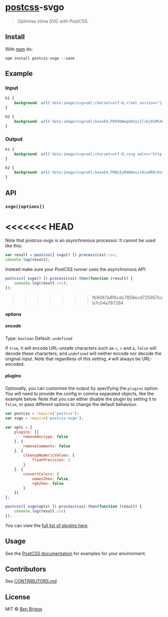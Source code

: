 # [postcss][postcss]-svgo

> Optimise inline SVG with PostCSS.


## Install

With [npm](https://npmjs.org/package/postcss-svgo) do:

```
npm install postcss-svgo --save
```


## Example

### Input

```css
h1 {
    background: url('data:image/svg+xml;charset=utf-8,<?xml version="1.0" encoding="utf-8"?><!DOCTYPE svg PUBLIC "-//W3C//DTD SVG 1.1//EN" "http://www.w3.org/Graphics/SVG/1.1/DTD/svg11.dtd"><svg version="1.1" id="Layer_1" xmlns="http://www.w3.org/2000/svg" xmlns:xlink="http://www.w3.org/1999/xlink" xml:space="preserve"><circle cx="50" cy="50" r="40" fill="yellow" /></svg>');
}

h2 {
    background: url('data:image/svg+xml;base64,PD94bWwgdmVyc2lvbj0iMS4wIiBlbmNvZGluZz0idXRmLTgiPz48IURPQ1RZUEUgc3ZnIFBVQkxJQyAiLS8vVzNDLy9EVEQgU1ZHIDEuMS8vRU4iICJodHRwOi8vd3d3LnczLm9yZy9HcmFwaGljcy9TVkcvMS4xL0RURC9zdmcxMS5kdGQiPjxzdmcgdmVyc2lvbj0iMS4xIiBpZD0iTGF5ZXJfMSIgeG1sbnM9Imh0dHA6Ly93d3cudzMub3JnLzIwMDAvc3ZnIiB4bWxuczp4bGluaz0iaHR0cDovL3d3dy53My5vcmcvMTk5OS94bGluayIgeG1sOnNwYWNlPSJwcmVzZXJ2ZSI+PGNpcmNsZSBjeD0iNTAiIGN5PSI1MCIgcj0iNDAiIGZpbGw9InllbGxvdyIgLz48IS0tdGVzdCBjb21tZW50LS0+PC9zdmc+');
}
```

### Output

```css
h1 {
    background: url('data:image/svg+xml;charset=utf-8,<svg xmlns="http://www.w3.org/2000/svg"><circle cx="50" cy="50" r="40" fill="%23ff0"/></svg>');
}

h2 {
    background: url('data:image/svg+xml;base64,PHN2ZyB4bWxucz0iaHR0cDovL3d3dy53My5vcmcvMjAwMC9zdmciPjxjaXJjbGUgY3g9IjUwIiBjeT0iNTAiIHI9IjQwIiBmaWxsPSIjZmYwIi8+PC9zdmc+');
}
```


## API

### `svgo([options])`

<<<<<<< HEAD
=======
Note that postcss-svgo is an *asynchronous* processor. It cannot be used
like this:

```js
var result = postcss([ svgo() ]).process(css).css;
console.log(result);
```

Instead make sure your PostCSS runner uses the asynchronous API:

```js
postcss([ svgo() ]).process(css).then(function (result) {
    console.log(result.css);
});
```

>>>>>>> fb9087a8f6cdc7859ecd725957ccb7c04a787284
#### options

##### encode

Type: `boolean`
Default: `undefined`

If `true`, it will encode URL-unsafe characters such as `<`, `>` and `&`;
`false` will decode these characters, and `undefined` will neither encode nor
decode the original input. Note that regardless of this setting, `#` will
always be URL-encoded.

##### plugins

Optionally, you can customise the output by specifying the `plugins` option. You
will need to provide the config in comma separated objects, like the example
below. Note that you can either disable the plugin by setting it to `false`,
or pass different options to change the default behaviour.

```js
var postcss = require('postcss');
var svgo = require('postcss-svgo');

var opts = {
    plugins: [{
        removeDoctype: false
    }, {
        removeComments: false
    }, {
        cleanupNumericValues: {
            floatPrecision: 2
        }
    }, {
        convertColors: {
            names2hex: false,
            rgb2hex: false
        }
    }]
};

postcss([ svgo(opts) ]).process(css).then(function (result) {
    console.log(result.css)
});
```

You can view the [full list of plugins here][plugins].


## Usage

See the [PostCSS documentation](https://github.com/postcss/postcss#usage) for
examples for your environment.


## Contributors

See [CONTRIBUTORS.md](https://github.com/cssnano/cssnano/blob/master/CONTRIBUTORS.md).


## License

MIT © [Ben Briggs](http://beneb.info)

[postcss]: https://github.com/postcss/postcss
[plugins]: https://github.com/svg/svgo/tree/master/plugins
